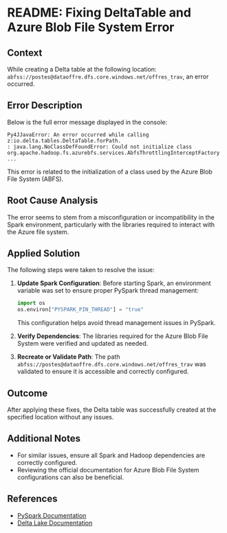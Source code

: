 # README: Fixing DeltaTable and Azure Blob File System Error

## Context
While creating a Delta table at the following location:
`abfss://postes@dataoffre.dfs.core.windows.net/offres_trav`, an error occurred.

## Error Description
Below is the full error message displayed in the console:

```plaintext
Py4JJavaError: An error occurred while calling z:io.delta.tables.DeltaTable.forPath.
: java.lang.NoClassDefFoundError: Could not initialize class org.apache.hadoop.fs.azurebfs.services.AbfsThrottlingInterceptFactory
...
```

This error is related to the initialization of a class used by the Azure Blob File System (ABFS).

## Root Cause Analysis
The error seems to stem from a misconfiguration or incompatibility in the Spark environment, particularly with the libraries required to interact with the Azure file system.

## Applied Solution
The following steps were taken to resolve the issue:

1. **Update Spark Configuration**:
   Before starting Spark, an environment variable was set to ensure proper PySpark thread management:
   
   ```python
   import os
   os.environ["PYSPARK_PIN_THREAD"] = "true"
   ```

   This configuration helps avoid thread management issues in PySpark.

2. **Verify Dependencies**:
   The libraries required for the Azure Blob File System were verified and updated as needed.

3. **Recreate or Validate Path**:
   The path `abfss://postes@dataoffre.dfs.core.windows.net/offres_trav` was validated to ensure it is accessible and correctly configured.

## Outcome
After applying these fixes, the Delta table was successfully created at the specified location without any issues.

## Additional Notes
- For similar issues, ensure all Spark and Hadoop dependencies are correctly configured.
- Reviewing the official documentation for Azure Blob File System configurations can also be beneficial.

## References
- [PySpark Documentation](https://spark.apache.org/docs/latest/api/python/)
- [Delta Lake Documentation](https://delta.io/)
